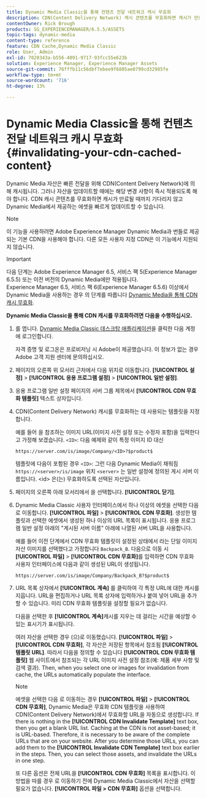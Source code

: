 ```yaml
---
title: Dynamic Media Classic을 통해 컨텐츠 전달 네트워크 캐시 무효화
description: CDN(Content Delivery Network) 캐시 콘텐츠를 무효화하면 캐시가 만료될 때까지 기다리지 않고 Dynamic Media Classic에서 제공하는 에셋을 빠르게 업데이트할 수 있습니다.
contentOwner: Rick Brough
products: SG_EXPERIENCEMANAGER/6.5.5/ASSETS
topic-tags: dynamic-media
content-type: reference
feature: CDN Cache,Dynamic Media Classic
role: User, Admin
exl-id: 7020343a-b556-4091-9717-93fcc55e623b
solution: Experience Manager, Experience Manager Assets
source-git-commit: 76fffb11c56dbf7ebee9f6805ae0799cd32985fe
workflow-type: tm+mt
source-wordcount: '716'
ht-degree: 13%

---
```


# Dynamic Media Classic을 통해 컨텐츠 전달 네트워크 캐시 무효화 {#invalidating-your-cdn-cached-content}

Dynamic Media 자산은 빠른 전달을 위해 CDN(Content Delivery Network)에 의해 캐시됩니다. 그러나 자산을 업데이트할 때에는 해당 변경 사항이 즉시 적용되도록 해야 합니다. CDN 캐시 콘텐츠를 무효화하면 캐시가 만료될 때까지 기다리지 않고 Dynamic Media에서 제공하는 에셋을 빠르게 업데이트할 수 있습니다.

>[!NOTE]
>
>이 기능을 사용하려면 Adobe Experience Manager Dynamic Media과 번들로 제공되는 기본 CDN을 사용해야 합니다. 다른 모든 사용자 지정 CDN은 이 기능에서 지원되지 않습니다.

>[!IMPORTANT]
>
>다음 단계는 Adobe Experience Manager 6.5, 서비스 팩 5(Experience Manager 6.5.5) 또는 이전 버전의 Dynamic Media에만 적용됩니다.<br>Experience Manager 6.5, 서비스 팩 6(Experience Manager 6.5.6) 이상에서 Dynamic Media을 사용하는 경우 의 단계를 따릅니다 [Dynamic Media을 통해 CDN 캐시 무효화](/help/assets/invalidate-cdn-cache-dynamic-media.md).

<!-- REMOVED MARCH 28, 2022 BECAUSE OF 404; NO REDIRECT WAS PUT IN PLACE BY SUPPORT See also [Cache overview in Dynamic Media Classic (Scene7)](https://helpx.adobe.com/experience-manager/scene7/kb/base/caching-questions/scene7-caching-overview.html). -->

**Dynamic Media Classic을 통해 CDN 캐시를 무효화하려면 다음을 수행하십시오.**

1. 를 엽니다. [Dynamic Media Classic 데스크탑 애플리케이션](https://experienceleague.adobe.com/docs/dynamic-media-classic/using/intro/dynamic-media-classic-desktop-app.html#system-requirements-dmc-app)을 클릭한 다음 계정에 로그인합니다.

   자격 증명 및 로그온은 프로비저닝 시 Adobe이 제공했습니다. 이 정보가 없는 경우 Adobe 고객 지원 센터에 문의하십시오.

1. 페이지의 오른쪽 위 모서리 근처에서 다음 위치로 이동합니다. **[!UICONTROL 설정]** > **[!UICONTROL 응용 프로그램 설정]** > **[!UICONTROL 일반 설정]**.
1. 응용 프로그램 일반 설정 페이지의 서버 그룹 제목에서 **[!UICONTROL CDN 무효화 템플릿]** 텍스트 상자입니다.

1. CDN(Content Delivery Network) 캐시를 무효화하는 데 사용되는 템플릿을 지정합니다.

   예를 들어 을 참조하는 이미지 URL(이미지 사전 설정 또는 수정자 포함)을 입력한다고 가정해 보겠습니다. `<ID>`: 다음 예제와 같이 특정 이미지 ID 대신

   `https://server.com/is/image/Company/<ID>?$product$`

   템플릿에 다음이 포함된 경우 `<ID>`: 그런 다음 Dynamic Media이 채워짐 `https://<server>/is/image` 위치 `<server>` 는 일반 설정에 정의된 게시 서버 이름입니다. &lt;id> 은(는) 무효화하도록 선택된 자산입니다.

1. 페이지의 오른쪽 아래 모서리에서 을 선택합니다. **[!UICONTROL 닫기]**.
1. Dynamic Media Classic 사용자 인터페이스에서 하나 이상의 에셋을 선택한 다음 로 이동합니다. **[!UICONTROL 파일]** > **[!UICONTROL CDN 무효화]**. 생성한 템플릿과 선택한 에셋에서 생성된 하나 이상의 URL 목록이 표시됩니다. 응용 프로그램 일반 설정 아래의 &quot;게시된 서버 이름&quot; 아래에 나열된 서버 URL을 사용합니다.

   예를 들어 이전 단계에서 CDN 무효화 템플릿이 설정된 상태에서 라는 단일 이미지 자산 이미지를 선택했다고 가정합니다 `Backpack_B`. 다음으로 이동 시 **[!UICONTROL 파일]** > **[!UICONTROL CDN 무효화]**&#x200B;를 입력하면 CDN 무효화 사용자 인터페이스에 다음과 같이 생성된 URL이 생성됩니다.

   `https://server.com/is/image/Company/Backpack_B?$product$`

1. URL 목록 상자에서 **[!UICONTROL 계속]** 를 클릭하여 각 특정 URL에 대한 캐시를 지웁니다. URL을 편집하거나 URL 목록 상자에 입력하거나 붙여 넣어 URL을 추가할 수 있습니다. 미리 CDN 무효화 템플릿을 설정할 필요가 없습니다.

   다음을 선택한 후 **[!UICONTROL 계속]**&#x200B;캐시를 지우는 데 걸리는 시간을 예상할 수 있는 표시기가 표시됩니다.

   여러 자산을 선택한 경우 (으)로 이동했습니다. **[!UICONTROL 파일]** > **[!UICONTROL CDN 무효화]**, 각 자산은 저장된 항목에서 참조됨 **[!UICONTROL 템플릿 URL]**. 따라서 다음을 정의할 수 있습니다 **[!UICONTROL CDN 무효화 템플릿]** 웹 사이트에서 참조되는 각 URL 이미지 사전 설정 참조(예: 제품 세부 사항 및 검색 결과). Then, when you select one or images for invalidation from cache, the URLs automatically populate the interface.

   >[!NOTE]
   >
   >에셋을 선택한 다음 로 이동하는 경우 **[!UICONTROL 파일]** > **[!UICONTROL CDN 무효화]**, Dynamic Media은 무효화 CDN 템플릿을 사용하여 CDN(Content Delivery Network)에서 무효화할 URL을 자동으로 생성합니다. If there is nothing in the **[!UICONTROL CDN Invalidate Template]** text box, then you get a blank URL list. Caching at the CDN is not asset-based; it is URL-based. Therefore, it is necessary to be aware of the complete URLs that are on your website. After you determine those URLs, you can add them to the **[!UICONTROL Invalidate CDN Template]** text box earlier in the steps. Then, you can select those assets, and invalidate the URLs in one step.
   >
   >또 다른 옵션은 전체 URL을 **[!UICONTROL CDN 무효화]** 목록을 표시합니다. 이 방법을 따를 경우 로 이동하기 전에 Dynamic Media Classic에서 자산을 선택할 필요가 없습니다. **[!UICONTROL 파일 > CDN 무효화]** 옵션을 선택합니다.

